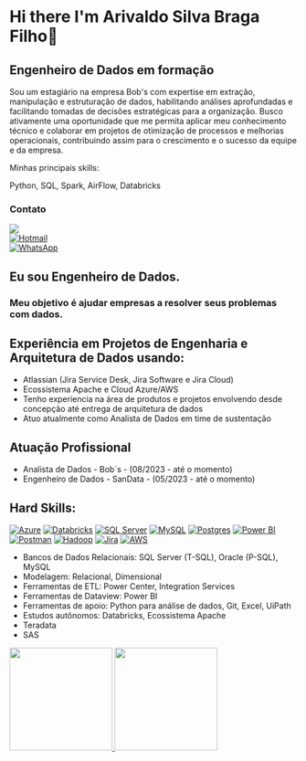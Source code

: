 # Hi there  I'm Arivaldo Silva Braga Filho👋

## Engenheiro de Dados em formação
Sou um estagiário na empresa Bob's com expertise em extração, manipulação e estruturação de dados, habilitando análises aprofundadas e facilitando tomadas de decisões estratégicas para a organização. Busco ativamente uma oportunidade que me permita aplicar meu conhecimento técnico e colaborar em projetos de otimização de processos e melhorias operacionais, contribuindo assim para o crescimento e o sucesso da equipe e da empresa.

Minhas principais skills:

Python, SQL, Spark, AirFlow, Databricks

### Contato

<div>
    <a href="https://www.linkedin.com/in/arivaldofilho/" target="_blank">
        <img src="https://img.shields.io/badge/-LinkedIn-%230077B5?style=for-the-badge&logo=linkedin&logoColor=white" target="_blank">
    </a>
</div>

<div>
    <a href="mailto:arivaldofilho26@hotmail.com">
        <img src="https://img.shields.io/badge/-Hotmail-%230078D4?style=for-the-badge&logo=microsoft-outlook&logoColor=white" alt="Hotmail" target="_blank">
    </a>
</div>

<div>
    <a href="https://api.whatsapp.com/send?phone=5598992321355">
        <img src="https://img.shields.io/badge/-WhatsApp-25D366?style=for-the-badge&logo=whatsapp&logoColor=white" alt="WhatsApp" target="_blank">
    </a>
</div>

## Eu sou Engenheiro de Dados.

### Meu objetivo é ajudar empresas a resolver seus problemas com dados.

## Experiência em Projetos de Engenharia e Arquitetura de Dados usando:

- Atlassian (Jira Service Desk, Jira Software e Jira Cloud) 
- Ecossistema Apache e Cloud Azure/AWS 
- Tenho experiencia na área de produtos e projetos envolvendo desde concepção até entrega de arquitetura de dados
- Atuo atualmente como Analista de Dados em time de sustentação 

## Atuação Profissional 

- Analista de Dados - Bob´s - (08/2023 - até o momento)
- Engenheiro de Dados - SanData - (05/2023 - até o momento)

## Hard Skills:
[![Azure](https://img.shields.io/badge/microsoft%20azure-0089D6?style=for-the-badge&logo=microsoft-azure&logoColor=white)](https://github.com/demetriusengdados/demetriusengdados/edit/main/README.md)
[![Databricks](https://img.shields.io/badge/Databricks-FF3621?style=for-the-badge&logo=Databricks&logoColor=white)](https://github.com/demetriusengdados/demetriusengdados/edit/main/README.md)
[![SQL Server](https://img.shields.io/badge/Microsoft%20SQL%20Server-CC2927?style=for-the-badge&logo=microsoft%20sql%20server&logoColor=white)](https://github.com/demetriusengdados/demetriusengdados/edit/main/README.md)
[![MySQL](https://img.shields.io/badge/MySQL-005C84?style=for-the-badge&logo=mysql&logoColor=white)](https://github.com/demetriusengdados/demetriusengdados/edit/main/README.md)
[![Postgres](https://img.shields.io/badge/PostgreSQL-316192?style=for-the-badge&logo=postgresql&logoColor=white)](https://github.com/demetriusengdados/demetriusengdados/edit/main/README.md)
[![Power BI](https://img.shields.io/badge/PowerBI-F2C811?style=for-the-badge&logo=Power%20BI&logoColor=white)](https://github.comdemetriusengdados/demetriusengdados/edit/main/README.md)
[![Postman](https://img.shields.io/badge/Postman-FF6C37?style=for-the-badge&logo=Postman&logoColor=white)](https://github.com/demetriusengdados/demetriusengdados/edit/main/README.md)
[![Hadoop](https://img.shields.io/badge/Hadoop-5849be?style=for-the-badge&logo=Hadoop&logoColor=white)](https://github.com/demetriusengdados/demetriusengdados/edit/main/README.md)
[![Jira](https://img.shields.io/badge/Jira-0052CC?style=for-the-badge&logo=Jira&logoColor=white)](https://github.com/demetriusengdados/demetriusengdados/edit/main/README.md)
[![AWS](https://img.shields.io/badge/AWS-0052CC?style=for-the-badge&logo=AWS&logoColor=white)](https://github.com/demetriusengdados/demetriusengdados/edit/main/README.md)

- Bancos de Dados Relacionais: SQL Server (T-SQL), Oracle (P-SQL), MySQL
- Modelagem: Relacional, Dimensional
- Ferramentas de ETL: Power Center, Integration Services
- Ferramentas de Dataview: Power BI
- Ferramentas de apoio: Python para análise de dados, Git, Excel, UiPath
- Estudos autônomos: Databricks, Ecossistema Apache 
- Teradata
- SAS

<div>
<a href="https://github.com/demetriusengdados">
<img height="180em" src="https://github-readme-stats.vercel.app/api/top-langs/?username=ArivaldoFilho&layout=compact&langs_count=7&theme=dracula"/>
<img height="180em" src="https://github-readme-stats.vercel.app/api?username=ArivaldoFilho&show_icons=true&theme=dracula&include_all_commits=true&count_private=true"/>
</div>

